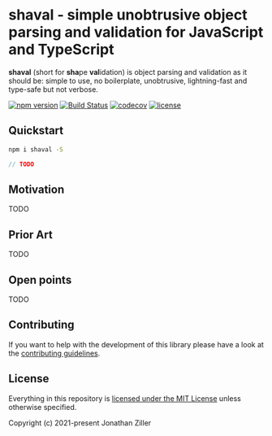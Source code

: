 # shaval - simple unobtrusive object parsing and validation for JavaScript and TypeScript

**shaval** (short for **sha**pe **val**idation) is object parsing and validation as it should be: simple to use, no boilerplate, unobtrusive, lightning-fast and type-safe but not verbose.

[![npm version](https://badge.fury.io/js/%40shaval%2Fcore.svg)](https://www.npmjs.com/org/shaval)
[![Build Status](https://github.com/MrWolfZ/shaval/actions/workflows/main.yaml/badge.svg?branch=main)](https://github.com/MrWolfZ/shaval/actions/workflows/main.yaml?branch=main)
[![codecov](https://codecov.io/gh/MrWolfZ/shaval/branch/main/graph/badge.svg)](https://codecov.io/gh/MrWolfZ/shaval)
[![license](https://img.shields.io/badge/License-MIT-blue.svg)](LICENSE)

## Quickstart

```sh
npm i shaval -S
```

```ts
// TODO
```

## Motivation

TODO

## Prior Art

TODO

## Open points

TODO

## Contributing

If you want to help with the development of this library please have a look at the [contributing guidelines](CONTRIBUTING.md).

## License

Everything in this repository is [licensed under the MIT License](LICENSE) unless otherwise specified.

Copyright (c) 2021-present Jonathan Ziller
